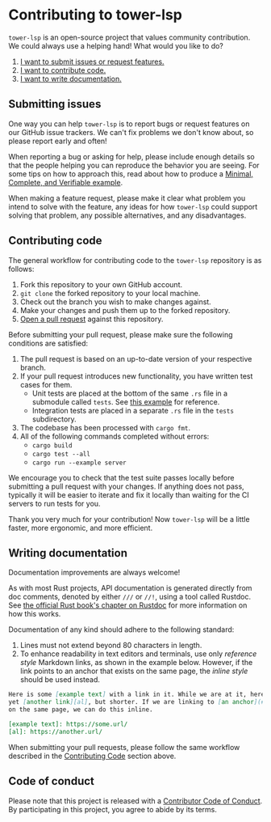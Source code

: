 # Contributing to tower-lsp

`tower-lsp` is an open-source project that values community contribution. We
could always use a helping hand! What would you like to do?

1. [I want to submit issues or request features.](#submitting-issues)
2. [I want to contribute code.](#contributing-code)
3. [I want to write documentation.](#writing-documentation)

## Submitting issues

One way you can help `tower-lsp` is to report bugs or request features on our
GitHub issue trackers. We can't fix problems we don't know about, so please
report early and often!

When reporting a bug or asking for help, please include enough details so that
the people helping you can reproduce the behavior you are seeing. For some tips
on how to approach this, read about how to produce a
[Minimal, Complete, and Verifiable example][mcve].

[mcve]: https://stackoverflow.com/help/mcve

When making a feature request, please make it clear what problem you intend to
solve with the feature, any ideas for how `tower-lsp` could support solving that
problem, any possible alternatives, and any disadvantages.

## Contributing code

The general workflow for contributing code to the `tower-lsp` repository is as
follows:

1. Fork this repository to your own GitHub account.
2. `git clone` the forked repository to your local machine.
3. Check out the branch you wish to make changes against.
4. Make your changes and push them up to the forked repository.
5. [Open a pull request] against this repository.

[Open a pull request]: https://github.com/ebkalderon/tower-lsp/compare

Before submitting your pull request, please make sure the following conditions
are satisfied:

1. The pull request is based on an up-to-date version of your respective branch.
2. If your pull request introduces new functionality, you have written test
   cases for them.
   * Unit tests are placed at the bottom of the same `.rs` file in a submodule
     called `tests`. See [this example] for reference.
   * Integration tests are placed in a separate `.rs` file in the `tests`
     subdirectory.
3. The codebase has been processed with `cargo fmt`.
4. All of the following commands completed without errors:
   * `cargo build`
   * `cargo test --all`
   * `cargo run --example server`

[this example]: ./src/codec.rs#L129-L157

We encourage you to check that the test suite passes locally before submitting a
pull request with your changes. If anything does not pass, typically it will be
easier to iterate and fix it locally than waiting for the CI servers to run
tests for you.

Thank you very much for your contribution! Now `tower-lsp` will be a little
faster, more ergonomic, and more efficient.

## Writing documentation

Documentation improvements are always welcome!

As with most Rust projects, API documentation is generated directly from doc
comments, denoted by either `///` or `//!`, using a tool called Rustdoc. See
[the official Rust book's chapter on Rustdoc][rd] for more information on how
this works.

[rd]: https://doc.rust-lang.org/book/ch14-02-publishing-to-crates-io.html#making-useful-documentation-comments

Documentation of any kind should adhere to the following standard:

1. Lines must not extend beyond 80 characters in length.
2. To enhance readability in text editors and terminals, use only *reference
   style* Markdown links, as shown in the example below. However, if the link
   points to an anchor that exists on the same page, the *inline style* should
   be used instead.

```markdown
Here is some [example text] with a link in it. While we are at it, here is yet
yet [another link][al], but shorter. If we are linking to [an anchor](#anchor)
on the same page, we can do this inline.

[example text]: https://some.url/
[al]: https://another.url/
```

When submitting your pull requests, please follow the same workflow described in
the [Contributing Code](#contributing-code) section above.

## Code of conduct

Please note that this project is released with a [Contributor Code of Conduct].
By participating in this project, you agree to abide by its terms.

[Contributor Code of Conduct]: ./CODE_OF_CONDUCT.md
